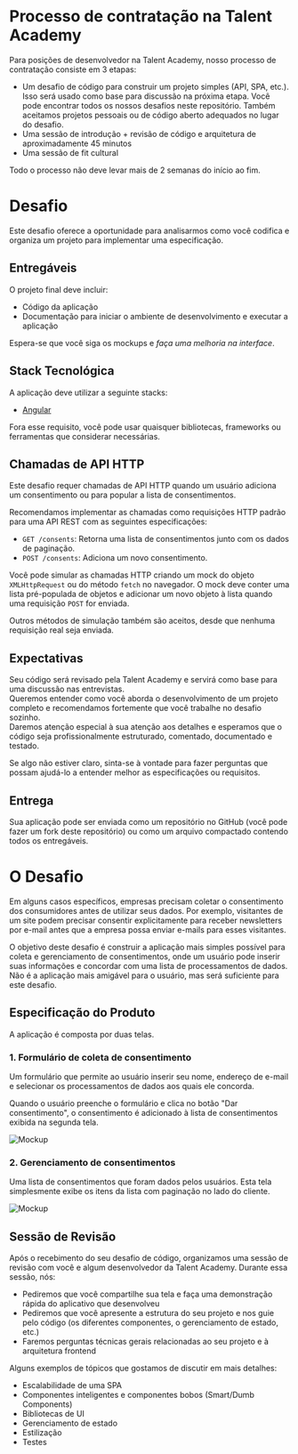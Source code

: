 # Processo de contratação na Talent Academy

Para posições de desenvolvedor na Talent Academy, nosso processo de contratação consiste em 3 etapas:

-   Um desafio de código para construir um projeto simples (API, SPA, etc.). Isso será usado como base para discussão na próxima etapa. Você pode encontrar todos os nossos desafios neste repositório. Também aceitamos projetos pessoais ou de código aberto adequados no lugar do desafio.
-   Uma sessão de introdução + revisão de código e arquitetura de aproximadamente 45 minutos
-   Uma sessão de fit cultural

Todo o processo não deve levar mais de 2 semanas do início ao fim.

# Desafio

Este desafio oferece a oportunidade para analisarmos como você codifica e organiza um projeto para implementar uma especificação.

## Entregáveis

O projeto final deve incluir:

-   Código da aplicação
-   Documentação para iniciar o ambiente de desenvolvimento e executar a aplicação

Espera-se que você siga os mockups e _faça uma melhoria na interface_.

## Stack Tecnológica

A aplicação deve utilizar a seguinte stacks:

-   [Angular](https://angular.io/)

Fora esse requisito, você pode usar quaisquer bibliotecas, frameworks ou ferramentas que considerar necessárias.

## Chamadas de API HTTP

Este desafio requer chamadas de API HTTP quando um usuário adiciona um consentimento ou para popular a lista de consentimentos.

Recomendamos implementar as chamadas como requisições HTTP padrão para uma API REST com as seguintes especificações:

-   `GET /consents`: Retorna uma lista de consentimentos junto com os dados de paginação.
-   `POST /consents`: Adiciona um novo consentimento.

Você pode simular as chamadas HTTP criando um mock do objeto `XMLHttpRequest` ou do método `fetch` no navegador. O mock deve conter uma lista pré-populada de objetos e adicionar um novo objeto à lista quando uma requisição `POST` for enviada.

Outros métodos de simulação também são aceitos, desde que nenhuma requisição real seja enviada.

## Expectativas

Seu código será revisado pela Talent Academy e servirá como base para uma discussão nas entrevistas.  
Queremos entender como você aborda o desenvolvimento de um projeto completo e recomendamos fortemente que você trabalhe no desafio sozinho.  
Daremos atenção especial à sua atenção aos detalhes e esperamos que o código seja profissionalmente estruturado, comentado, documentado e testado.

Se algo não estiver claro, sinta-se à vontade para fazer perguntas que possam ajudá-lo a entender melhor as especificações ou requisitos.

## Entrega

Sua aplicação pode ser enviada como um repositório no GitHub (você pode fazer um fork deste repositório) ou como um arquivo compactado contendo todos os entregáveis.

# O Desafio

Em alguns casos específicos, empresas precisam coletar o consentimento dos consumidores antes de utilizar seus dados. Por exemplo, visitantes de um site podem precisar consentir explicitamente para receber newsletters por e-mail antes que a empresa possa enviar e-mails para esses visitantes.

O objetivo deste desafio é construir a aplicação mais simples possível para coleta e gerenciamento de consentimentos, onde um usuário pode inserir suas informações e concordar com uma lista de processamentos de dados. Não é a aplicação mais amigável para o usuário, mas será suficiente para este desafio.

## Especificação do Produto

A aplicação é composta por duas telas.

### 1. Formulário de coleta de consentimento

Um formulário que permite ao usuário inserir seu nome, endereço de e-mail e selecionar os processamentos de dados aos quais ele concorda.

Quando o usuário preenche o formulário e clica no botão "Dar consentimento", o consentimento é adicionado à lista de consentimentos exibida na segunda tela.

![Mockup](https://github.com/talentacademybr/frontend-challenge/blob/main/wireframes/1%20-%20Give%20consent.png?raw=true)

### 2. Gerenciamento de consentimentos

Uma lista de consentimentos que foram dados pelos usuários. Esta tela simplesmente exibe os itens da lista com paginação no lado do cliente.

![Mockup](https://github.com/talentacademybr/frontend-challenge/blob/main/wireframes/2%20-%20Collected%20consents.png?raw=true)

## Sessão de Revisão

Após o recebimento do seu desafio de código, organizamos uma sessão de revisão com você e algum desenvolvedor da Talent Academy.
Durante essa sessão, nós:

-   Pediremos que você compartilhe sua tela e faça uma demonstração rápida do aplicativo que desenvolveu
-   Pediremos que você apresente a estrutura do seu projeto e nos guie pelo código (os diferentes componentes, o gerenciamento de estado, etc.)
-   Faremos perguntas técnicas gerais relacionadas ao seu projeto e à arquitetura frontend

Alguns exemplos de tópicos que gostamos de discutir em mais detalhes:

-   Escalabilidade de uma SPA
-   Componentes inteligentes e componentes bobos (Smart/Dumb Components)
-   Bibliotecas de UI
-   Gerenciamento de estado
-   Estilização
-   Testes
